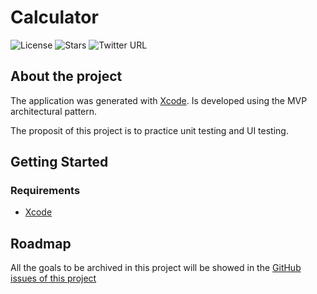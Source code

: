 # Calculator
![License](https://img.shields.io/github/license/iramml/testing-calculator)
![Stars](https://img.shields.io/github/stars/iramml/testing-calculator?style=social)
![Twitter URL](https://img.shields.io/twitter/url?style=social&url=https%3A%2F%2Ftwitter.com%2FIramML_)
## About the project

The application was generated with [Xcode](https://developer.apple.com/xcode/). Is developed using the MVP architectural pattern.

The proposit of this project is to practice unit testing and UI testing.

## Getting Started

### Requirements
- [Xcode](https://developer.apple.com/xcode/)

## Roadmap
All the goals to be archived in this project will be showed in the [GitHub issues of this project](https://github.com/IramML/testing-calculator/issues)

